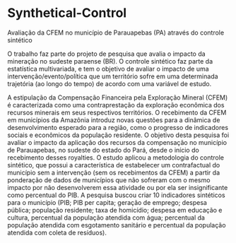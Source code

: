 # Synthetical-Control
Avaliação da CFEM no município de Parauapebas (PA) através do controle sintético


O trabalho faz parte do projeto de pesquisa que avalia o impacto da mineração no sudeste paraense (BR). O controle sintético faz parte da estatística
multivariada, e tem o objetivo de avaliar o impacto de uma intervenção/evento/política que um território sofre em uma determinada trajetória (ao longo do tempo)
de acordo com uma variável de estudo. 

A estipulação da Compensação Financeira pela Exploração Mineral (CFEM) é caracterizada como uma contraprestação da exploração econômica dos recursos minerais em seus respectivos territórios. 
O recebimento da CFEM em municípios da Amazônia introduz novas questões para a dinâmica de desenvolvimento esperado para a região, como o progresso de indicadores sociais e econômicos da população residente. 
O objetivo desta pesquisa foi avaliar o impacto da aplicação dos recursos da compensação no município de Parauapebas, no sudeste do estado do Pará, desde o início do recebimento desses royalties. 
O estudo aplicou a metodologia do controle sintético, que possui a característica de estabelecer um contrafactual do município sem a intervenção (sem os recebimentos da CFEM) a partir da ponderação de dados de municípios que não sofreram com o mesmo impacto por não desenvolverem essa atividade ou por ela ser insignificante como percentual do PIB. 
A pesquisa buscou criar 10 indicadores sintéticos para o município (PIB; PIB per capita; geração de emprego; despesa pública; população residente; taxa de homicídio; despesa em educação e cultura, percentual da população atendida com água; percentual da população atendida com esgotamento sanitário e percentual da população atendida com coleta de resíduos). 
